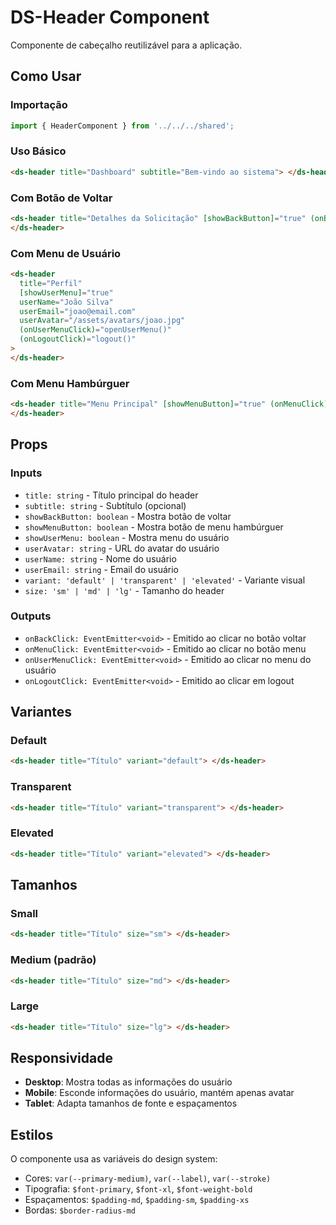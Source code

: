 # DS-Header Component

Componente de cabeçalho reutilizável para a aplicação.

## Como Usar

### Importação

```typescript
import { HeaderComponent } from '../../../shared';
```

### Uso Básico

```html
<ds-header title="Dashboard" subtitle="Bem-vindo ao sistema"> </ds-header>
```

### Com Botão de Voltar

```html
<ds-header title="Detalhes da Solicitação" [showBackButton]="true" (onBackClick)="goBack()">
</ds-header>
```

### Com Menu de Usuário

```html
<ds-header
  title="Perfil"
  [showUserMenu]="true"
  userName="João Silva"
  userEmail="joao@email.com"
  userAvatar="/assets/avatars/joao.jpg"
  (onUserMenuClick)="openUserMenu()"
  (onLogoutClick)="logout()"
>
</ds-header>
```

### Com Menu Hambúrguer

```html
<ds-header title="Menu Principal" [showMenuButton]="true" (onMenuClick)="toggleSidebar()">
</ds-header>
```

## Props

### Inputs

- `title: string` - Título principal do header
- `subtitle: string` - Subtítulo (opcional)
- `showBackButton: boolean` - Mostra botão de voltar
- `showMenuButton: boolean` - Mostra botão de menu hambúrguer
- `showUserMenu: boolean` - Mostra menu do usuário
- `userAvatar: string` - URL do avatar do usuário
- `userName: string` - Nome do usuário
- `userEmail: string` - Email do usuário
- `variant: 'default' | 'transparent' | 'elevated'` - Variante visual
- `size: 'sm' | 'md' | 'lg'` - Tamanho do header

### Outputs

- `onBackClick: EventEmitter<void>` - Emitido ao clicar no botão voltar
- `onMenuClick: EventEmitter<void>` - Emitido ao clicar no botão menu
- `onUserMenuClick: EventEmitter<void>` - Emitido ao clicar no menu do usuário
- `onLogoutClick: EventEmitter<void>` - Emitido ao clicar em logout

## Variantes

### Default

```html
<ds-header title="Título" variant="default"> </ds-header>
```

### Transparent

```html
<ds-header title="Título" variant="transparent"> </ds-header>
```

### Elevated

```html
<ds-header title="Título" variant="elevated"> </ds-header>
```

## Tamanhos

### Small

```html
<ds-header title="Título" size="sm"> </ds-header>
```

### Medium (padrão)

```html
<ds-header title="Título" size="md"> </ds-header>
```

### Large

```html
<ds-header title="Título" size="lg"> </ds-header>
```

## Responsividade

- **Desktop**: Mostra todas as informações do usuário
- **Mobile**: Esconde informações do usuário, mantém apenas avatar
- **Tablet**: Adapta tamanhos de fonte e espaçamentos

## Estilos

O componente usa as variáveis do design system:

- Cores: `var(--primary-medium)`, `var(--label)`, `var(--stroke)`
- Tipografia: `$font-primary`, `$font-xl`, `$font-weight-bold`
- Espaçamentos: `$padding-md`, `$padding-sm`, `$padding-xs`
- Bordas: `$border-radius-md`
